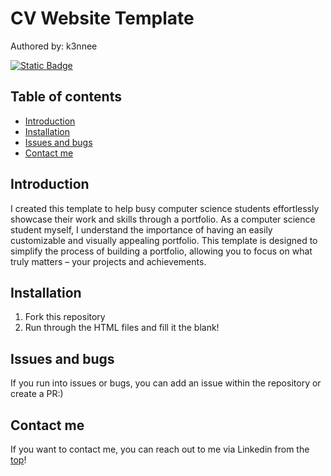 # CV Website Template
Authored by: k3nnee

[![Static Badge](https://img.shields.io/badge/My%20Linkedin-blue)](https://www.linkedin.com/in/kennytang04/)


## Table of contents
- [Introduction](#introduction)
- [Installation](#installation)
- [Issues and bugs](#issues-and-bugs)
- [Contact me](#contact-me)

## Introduction
I created this template to help busy computer science students 
effortlessly showcase their work and skills through a portfolio. 
As a computer science student myself, I understand the 
importance of having an easily customizable and visually appealing 
portfolio. This template is designed to simplify the process of 
building a portfolio, allowing you to focus on what truly matters 
– your projects and achievements.

## Installation
1. Fork this repository
2. Run through the HTML files and fill it the blank!


## Issues and bugs
If you run into issues or bugs, you can add an issue within the 
repository or create a PR:)

## Contact me
If you want to contact me, you can reach out to me via Linkedin from the [top](#cv-website-template)!